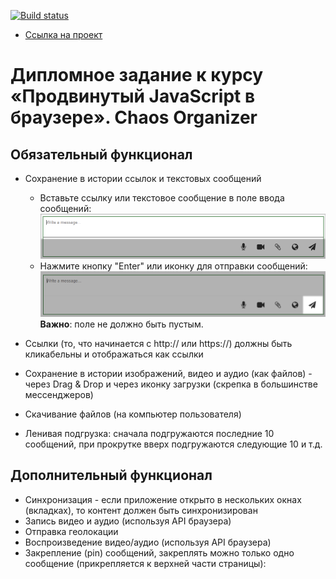 [![Build status](https://ci.appveyor.com/api/projects/status/70i81xfpshvbwh4g?svg=true)](https://ci.appveyor.com/project/teejay74/chaos-organizer)

+ [Ссылка на проект](https://teejay74.github.io/chaos-organizer/)

# Дипломное задание к курсу «Продвинутый JavaScript в браузере». Chaos Organizer 
## Обязательный функционал
* Сохранение в истории ссылок и текстовых сообщений
	- Вставьте ссылку или текстовое сообщение в поле ввода сообщений:
		<img src="./pic/textTask.png" />
	- Нажмите кнопку "Enter" или иконку для отправки сообщений:
		<img src="./pic/iconSend.png" />
	**Важно**: поле не должно быть пустым.

* Ссылки (то, что начинается с http:// или https://) должны быть кликабельны и отображаться как ссылки

* Сохранение в истории изображений, видео и аудио (как файлов) - через Drag & Drop и через иконку загрузки (скрепка в большинстве мессенджеров)

* Скачивание файлов (на компьютер пользователя)

* Ленивая подгрузка: сначала подгружаются последние 10 сообщений, при прокрутке вверх подгружаются следующие 10 и т.д.

## Дополнительный функционал 
* Синхронизация - если приложение открыто в нескольких окнах (вкладках), то контент должен быть синхронизирован
* Запись видео и аудио (используя API браузера)
* Отправка геолокации
* Воспроизведение видео/аудио (используя API браузера)
* Закрепление (pin) сообщений, закреплять можно только одно сообщение (прикрепляется к верхней части страницы):